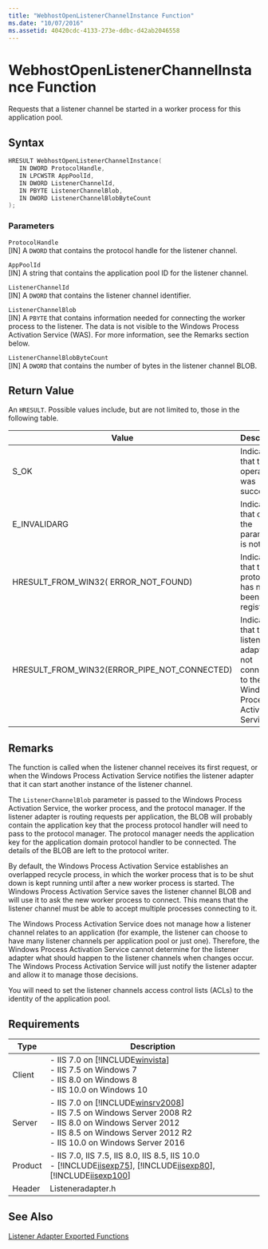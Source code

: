 ```yaml
---
title: "WebhostOpenListenerChannelInstance Function"
ms.date: "10/07/2016"
ms.assetid: 40420cdc-4133-273e-ddbc-d42ab2046558
---
```

# WebhostOpenListenerChannelInstance Function
Requests that a listener channel be started in a worker process for this application pool.  
  
## Syntax  
  
```cpp  
HRESULT WebhostOpenListenerChannelInstance(  
   IN DWORD ProtocolHandle,  
   IN LPCWSTR AppPoolId,  
   IN DWORD ListenerChannelId,  
   IN PBYTE ListenerChannelBlob,  
   IN DWORD ListenerChannelBlobByteCount  
);  
```  
  
### Parameters  
 `ProtocolHandle`  
 [IN] A `DWORD` that contains the protocol handle for the listener channel.  
  
 `AppPoolId`  
 [IN] A string that contains the application pool ID for the listener channel.  
  
 `ListenerChannelId`  
 [IN] A `DWORD` that contains the listener channel identifier.  
  
 `ListenerChannelBlob`  
 [IN] A `PBYTE` that contains information needed for connecting the worker process to the listener. The data is not visible to the Windows Process Activation Service (WAS). For more information, see the Remarks section below.  
  
 `ListenerChannelBlobByteCount`  
 [IN] A `DWORD` that contains the number of bytes in the listener channel BLOB.  
  
## Return Value  
 An `HRESULT`. Possible values include, but are not limited to, those in the following table.  
  
|Value|Description|  
|-----------|-----------------|  
|S_OK|Indicates that the operation was successful.|  
|E_INVALIDARG|Indicates that one of the parameters is not valid.|  
|HRESULT_FROM_WIN32( ERROR_NOT_FOUND)|Indicates that the protocol has not been registered.|  
|HRESULT_FROM_WIN32(ERROR_PIPE_NOT_CONNECTED)|Indicates that the listener adapter is not connected to the Windows Process Activation Service.|  
  
## Remarks  
 The function is called when the listener channel receives its first request, or when the Windows Process Activation Service notifies the listener adapter that it can start another instance of the listener channel.  
  
 The `ListenerChannelBlob` parameter is passed to the Windows Process Activation Service, the worker process, and the protocol manager. If the listener adapter is routing requests per application, the BLOB will probably contain the application key that the process protocol handler will need to pass to the protocol manager. The protocol manager needs the application key for the application domain protocol handler to be connected. The details of the BLOB are left to the protocol writer.  
  
 By default, the Windows Process Activation Service establishes an overlapped recycle process, in which the worker process that is to be shut down is kept running until after a new worker process is started. The Windows Process Activation Service saves the listener channel BLOB and will use it to ask the new worker process to connect. This means that the listener channel must be able to accept multiple processes connecting to it.  
  
 The Windows Process Activation Service does not manage how a listener channel relates to an application (for example, the listener can choose to have many listener channels per application pool or just one). Therefore, the Windows Process Activation Service cannot determine for the listener adapter what should happen to the listener channels when changes occur. The Windows Process Activation Service will just notify the listener adapter and allow it to manage those decisions.  
  
 You will need to set the listener channels access control lists (ACLs) to the identity of the application pool.  
  
## Requirements  
  
|Type|Description|  
|----------|-----------------|  
|Client|-   IIS 7.0 on [!INCLUDE[winvista](../../wmi-provider/includes/winvista-md.md)]<br />-   IIS 7.5 on Windows 7<br />-   IIS 8.0 on Windows 8<br />-   IIS 10.0 on Windows 10|  
|Server|-   IIS 7.0 on [!INCLUDE[winsrv2008](../../wmi-provider/includes/winsrv2008-md.md)]<br />-   IIS 7.5 on Windows Server 2008 R2<br />-   IIS 8.0 on Windows Server 2012<br />-   IIS 8.5 on Windows Server 2012 R2<br />-   IIS 10.0 on Windows Server 2016|  
|Product|-   IIS 7.0, IIS 7.5, IIS 8.0, IIS 8.5, IIS 10.0<br />-   [!INCLUDE[iisexp75](../../web-development-reference/native-code-api-reference/includes/iisexp75-md.md)], [!INCLUDE[iisexp80](../../web-development-reference/native-code-api-reference/includes/iisexp80-md.md)], [!INCLUDE[iisexp100](../../web-development-reference/native-code-api-reference/includes/iisexp100-md.md)]|  
|Header|Listeneradapter.h|  
  
## See Also  
 [Listener Adapter Exported Functions](../../web-development-reference/native-code-api-reference/listener-adapter-exported-functions.md)
